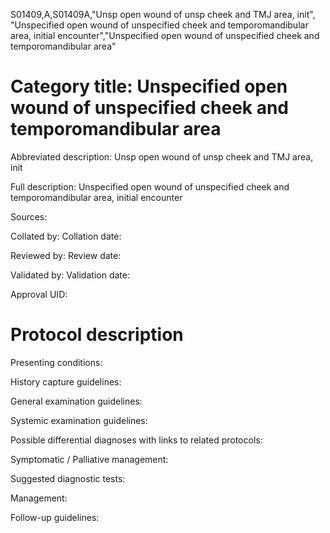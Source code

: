 S01409,A,S01409A,"Unsp open wound of unsp cheek and TMJ area, init", "Unspecified open wound of unspecified cheek and temporomandibular area, initial encounter","Unspecified open wound of unspecified cheek and temporomandibular area"
# Category title: Unspecified open wound of unspecified cheek and temporomandibular area

Abbreviated description: Unsp open wound of unsp cheek and TMJ area, init

Full description: Unspecified open wound of unspecified cheek and temporomandibular area, initial encounter

Sources:

Collated by:
Collation date:

Reviewed by:
Review date:

Validated by:
Validation date:

Approval UID:

# Protocol description

Presenting conditions:

History capture guidelines:

General examination guidelines:

Systemic examination guidelines:

Possible differential diagnoses with links to related protocols:

Symptomatic / Palliative management:

Suggested diagnostic tests:

Management:

Follow-up guidelines:
